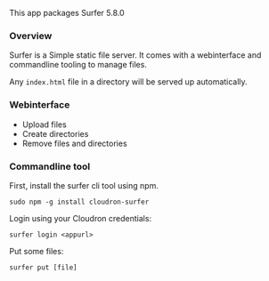 This app packages Surfer <upstream>5.8.0</upstream>

### Overview

Surfer is a Simple static file server. It comes with a webinterface and commandline tooling to manage files.

Any `index.html` file in a directory will be served up automatically.

### Webinterface

 * Upload files
 * Create directories
 * Remove files and directories

### Commandline tool

First, install the surfer cli tool using npm.

    sudo npm -g install cloudron-surfer


Login using your Cloudron credentials:

    surfer login <appurl>


Put some files:

    surfer put [file]
